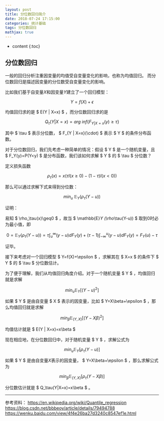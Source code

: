 ```yaml
---
layout: post
title: 分位数回归简介
date: 2018-07-24 17:15:00
categories: 统计基础
tags: 分位数回归
mathjax: true
---
```

* content
{:toc}

## 分位数回归

一般的回归分析注重因变量的均值受自变量变化的影响，也称为均值回归。
而分位数回归是描述因变量的分位数受自变量变化的影响。

比如我们基于自变量$X$和因变量$Y$建立了一个回归模型：

$$
Y=f(X)+\epsilon
$$

均值回归求的是 $ E(Y \| X=x) $ ，而分位数回归求的是

$$
Q_\tau(Y|X=x)=arg \ inf\{F_{Y|X=x}(y)\geq\tau\}
$$

其中 $ \tau $ 表示分位数， $ F_{Y | X=x}(\cdot) $ 表示 $ Y $ 的条件分布函数。

对于分位数回归，我们先考虑一种简单的情况：假设 $ Y $ 是一个随机变量，且 $ F_Y(y)=P(Y<y) $ 是分布函数，我们该如何求解 $ Y $ 的 $ \tau $ 分位数？

定义损失函数

$$
\rho_\tau(x)=x(\tau I(x\geq0)-(1-\tau)I(x<0))
$$

那么可以通过求解下式来得到分位数：

$$
min_u \ \mathbb{E}_Y (\rho_\tau(Y-u))
$$

证明：

易知 $ \rho_\tau(x)\geq0 $ ，故当 $ \mathbb{E}_Y (\rho_\tau(Y-u)) $ 取到0时必为最小值，即

$$
0=\mathbb{E}_Y (\rho_\tau(Y-u))=\tau \int_u^\infty (y-u)dF_Y(y)+(\tau-1)\int_{-\infty}^u(y-u)dF_Y(y)=F_Y(u)-\tau
$$

证毕。

接下来考虑对一个回归模型 $ Y=f(X)+\epsilon $ ，求解其在 $ X=x $ 的条件下 $ Y $ 的 $ \tau $ 分位数估计。

为了便于理解，我们从均值回归角度介绍。对于一个随机变量 $ Y $ ，均值回归就是求解

$$
min_u \mathbb{E}_Y[(Y-u)^2]
$$

如果 $ Y $ 是由自变量 $ X $ 表示的因变量，比如 $ Y=X\beta+\epsilon $ ，那么均值回归就是求解

$$
min_\beta \mathbb{E}_{(Y,X)}[(Y-X\beta)^2]
$$

均值估计就是 $ E(Y | X=x)=x\beta $ 

现在相应地，在分位数回归中，对于随机变量 $ Y $ ，求解公式为

$$
min_u \mathbb{E}_Y[\rho_\tau(Y-u)]
$$

如果 $ Y $ 是由自变量$X$表示的因变量， $ Y=X\beta+\epsilon $ ，那么求解公式为

$$
min_\beta \mathbb{E}_{(Y,X)}[\rho_\tau(Y-X\beta)]
$$

分位数估计就是 $ Q_\tau(Y|X=x)=x\beta $ 。

---
参考资料：
https://en.wikipedia.org/wiki/Quantile_regression
https://blog.csdn.net/bbbeoy/article/details/79494788
https://wenku.baidu.com/view/4f4e26ba27d3240c8547ef1e.html
